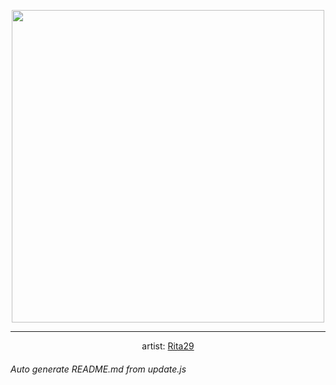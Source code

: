
<p align="center">
  <img width="500" src="https://nekos.best/api/v2/neko/0359.png">
  <hr/>
  <center>
    artist: <a href="https://www.pixiv.net/en/artworks/91387326">Rita29</a>
  </center>
</p>


###### Auto generate README.md from update.js

